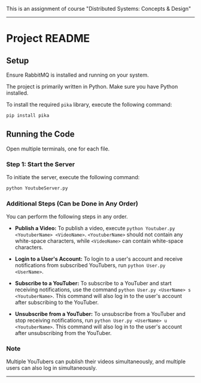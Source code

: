 This is an assignment of course "Distributed Systems: Concepts & Design"

---

# Project README

## Setup

Ensure RabbitMQ is installed and running on your system.

The project is primarily written in Python. Make sure you have Python installed.

To install the required `pika` library, execute the following command:

```bash
pip install pika
```

## Running the Code

Open multiple terminals, one for each file.

### Step 1: Start the Server

To initiate the server, execute the following command:

```bash
python YoutubeServer.py
```

### Additional Steps (Can be Done in Any Order)

You can perform the following steps in any order.

- **Publish a Video:** To publish a video, execute `python Youtuber.py <YoutuberName> <VideoName>`. `<YoutuberName>` should not contain any white-space characters, while `<VideoName>` can contain white-space characters.

- **Login to a User's Account:** To login to a user's account and receive notifications from subscribed YouTubers, run `python User.py <UserName>`.

- **Subscribe to a YouTuber:** To subscribe to a YouTuber and start receiving notifications, use the command `python User.py <UserName> s <YoutuberName>`. This command will also log in to the user's account after subscribing to the YouTuber.

- **Unsubscribe from a YouTuber:** To unsubscribe from a YouTuber and stop receiving notifications, run `python User.py <UserName> u <YoutuberName>`. This command will also log in to the user's account after unsubscribing from the YouTuber.

### Note

Multiple YouTubers can publish their videos simultaneously, and multiple users can also log in simultaneously.

---
